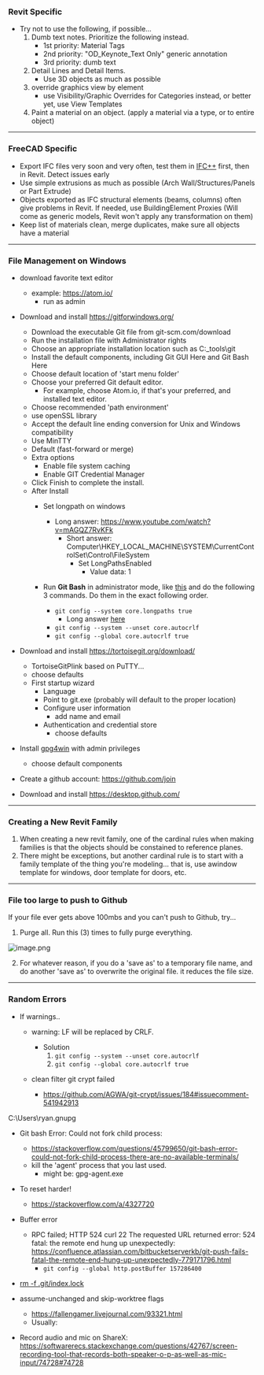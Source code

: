  ### Revit Specific
 
- Try not to use the following, if possible...
	1. Dumb text notes. Prioritize the following instead.
		- 1st priority: Material Tags
		- 2nd priority: "OD_Keynote_Text Only" generic annotation
		- 3rd priority: dumb text
	2. Detail Lines and Detail Items. 
		- Use 3D objects as much as possible
	3. override graphics view by element
		- use Visibility/Graphic Overrides for Categories instead, or better yet, use View Templates
	4. Paint a material on an object. (apply a material via a type, or to entire object)

---

### FreeCAD Specific

- Export IFC files very soon and very often, test them in [IFC++](https://ifcquery.com/) first, then in Revit. Detect issues early
- Use simple extrusions as much as possible (Arch Wall/Structures/Panels or Part Extrude)
- Objects exported as IFC structural elements (beams, columns) often give problems in Revit. If needed, use BuildingElement Proxies (Will come as generic models, Revit won't apply any transformation on them)
- Keep list of materials clean, merge duplicates, make sure all objects have a material

---

### File Management on Windows

 - download favorite text editor
	 - example: https://atom.io/
		 - run as admin
 - Download and install https://gitforwindows.org/
   - Download the executable Git file from git-scm.com/download
   - Run the installation file with Administrator rights
   - Choose an appropriate installation location such as C:\_tools\git
   - Install the default components, including Git GUI Here and Git Bash Here
   - Choose default location of 'start menu folder'
   - Choose your preferred Git default editor.
	   - For example, choose Atom.io, if that's your preferred, and installed text editor.
   - Choose recommended 'path environment'
   - use openSSL library
   - Accept the default line ending conversion for Unix and Windows compatibility
   - Use MinTTY
   - Default (fast-forward or merge)
   - Extra options
	   - Enable file system caching
	   - Enable GIT Credential Manager
   - Click Finish to complete the install.
   - After Install
	 - Set longpath on windows 
		- Long answer: https://www.youtube.com/watch?v=mAGQZ7RvKFk
			- Short answer: Computer\HKEY_LOCAL_MACHINE\SYSTEM\CurrentControlSet\Control\FileSystem
				- Set LongPathsEnabled
					- Value data: 1

	 - Run **Git Bash** in administrator mode, like [this](https://www.dropbox.com/s/wk3l5weh1pt70oh/3TOLBa3Rs0.mp4?dl=0) and do the following 3 commands.  Do them in the exact following order.
		- `git config --system core.longpaths true`
			- Long answer [here](https://stackoverflow.com/questions/22575662/filename-too-long-in-git-for-windows/22575737#22575737)
		- `git config --system --unset core.autocrlf`
		- `git config --global core.autocrlf true`

  - Download and install https://tortoisegit.org/download/
	  - TortoiseGitPlink based on PuTTY...
	  - choose defaults
	  - First startup wizard
		  - Language
		  - Point to git.exe (probably will default to the proper location)
		  - Configure user information
			  - add name and email
		  - Authentication and credential store
			  - choose defaults
 - Install [gpg4win](https://www.gpg4win.org/download.html) with admin privileges
	 - choose default components
 - Create a github account: https://github.com/join
 - Download and install https://desktop.github.com/



---

### Creating a New Revit Family

1. When creating a new revit family, one of the cardinal rules when making families is that the objects should be constained to reference planes. 
2. There might be exceptions, but another cardinal rule is to start with a family template of the thing you're modeling... that is, use awindow template for windows, door template for doors, etc. 


---

### File too large to push to Github
If your file ever gets above 100mbs and you can't push to Github, try...
    

    
[](https://matrix.to/#/!uiaTztjLjbfSXeuBkn:matrix.org/$1560980161377209qhDgq:matrix.org?via=matrix.org)
    

 1. Purge all.  Run this (3) times to fully purge everything.

   ![image.png](https://matrix.org/_matrix/media/r0/thumbnail/matrix.org/XwGzEppwEgvdMOxuDrSTUxde?width=800&height=600)
 
2. For whatever reason, if you do a 'save as' to a temporary file name, and do another 'save as' to overwrite the original file. it reduces the file size.


---

### Random Errors

- If warnings..
  - warning: LF will be replaced by CRLF. 
	- Solution
		1. `git config --system --unset core.autocrlf`
		2. `git config --global core.autocrlf true`


  - clean filter git crypt failed
	  - https://github.com/AGWA/git-crypt/issues/184#issuecomment-541942913




C:\Users\ryan\.gnupg




- Git bash Error: Could not fork child process: 
	- https://stackoverflow.com/questions/45799650/git-bash-error-could-not-fork-child-process-there-are-no-available-terminals/
	- kill the 'agent' process that you last used.
		- might be: gpg-agent.exe



- To reset harder!
	- https://stackoverflow.com/a/4327720

- Buffer error
	- RPC failed; HTTP 524 curl 22 The requested URL returned error: 524 fatal: the remote end hung up unexpectedly: https://confluence.atlassian.com/bitbucketserverkb/git-push-fails-fatal-the-remote-end-hung-up-unexpectedly-779171796.html
		- `git config --global http.postBuffer 157286400`



- [rm -f .git/index.lock](https://stackoverflow.com/questions/9282632/git-index-lock-file-exists-when-i-try-to-commit-but-cannot-delete-the-file/11466435#11466435)

- assume-unchanged and skip-worktree flags
	- https://fallengamer.livejournal.com/93321.html
	- Usually: 


- Record audio and mic on ShareX: https://softwarerecs.stackexchange.com/questions/42767/screen-recording-tool-that-records-both-speaker-o-p-as-well-as-mic-input/74728#74728
<!--stackedit_data:
eyJoaXN0b3J5IjpbLTE2MTg1NTAwMTAsMTc5OTg4MTQ0OCw5Mz
kxODQ5NDQsODIzMDA3MzU1LDEyMTcxMjU1MzMsLTEyMjk1NjI1
OTAsLTc5NzcyMzczNywxMTkxMTA0ODY0LC0xNzI2MDY3Njg5LC
0zOTg1MzE0ODYsLTE5NzU0Mjg4NTAsLTgyOTA4NzI3NywtNjQ5
MDcyOTI0LDEzMTc1OTAxMjYsLTg4MTUwNzc3LDE1MDY1NzE2ND
gsMzY1NTA1NjE2LDYzOTkwOTAwNSwxMjYyMzA0ODY0LDEzMDky
OTc5ODRdfQ==
-->
